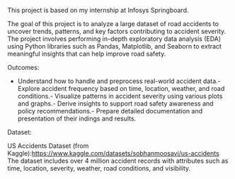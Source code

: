 This project is based on my internship at Infosys Springboard.

The goal of this project is to analyze a large dataset of road accidents to uncover trends, patterns, and key factors contributing to accident severity. The project involves performing in-depth exploratory data analysis (EDA) using Python libraries such as Pandas, Matplotlib, and Seaborn to extract meaningful insights that can help improve road safety.

Outcomes:

- Understand how to handle and preprocess real-world accident data.- Explore accident frequency based on time, location, weather, and road conditions.- Visualize patterns in accident severity using various plots and graphs.- Derive insights to support road safety awareness and policy recommendations.- Prepare detailed documentation and presentation of their indings and results.

Dataset:

US Accidents Dataset (from Kaggle):https://www.kaggle.com/datasets/sobhanmoosavi/us-accidents The dataset includes over 4 million accident records with attributes such as time, location, severity, weather, road conditions, and visibility.

